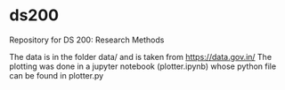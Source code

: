 # ds200
Repository for DS 200: Research Methods

The data is in the folder data/ and is taken from https://data.gov.in/
The plotting was done in a jupyter notebook (plotter.ipynb) whose python file can be found in plotter.py
